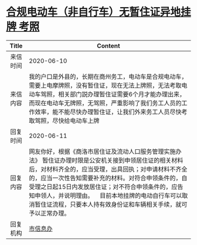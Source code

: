 # <a href="http://www.shangluo.gov.cn/zmhd/ldxxxx.jsp?urltype=leadermail.LeaderMailContentUrl&wbtreeid=1112&leadermailid=6013">合规电动车（非自行车）无暂住证异地挂牌 考照</a>
| Title |                                                                                                Content                                                                                                 |
|:-----:|--------------------------------------------------------------------------------------------------------------------------------------------------------------------------------------------------------|
| 来信时间  | 2020-06-10                                                                                                                                                                                             |
| 来信内容  | 我的户口是外县的，长期在商州务工，电动车是合规电动车，需要上电摩牌照，没有暂住证，现在无法上牌照，无法考取电动车驾照，相关部门説办理暂住证需要6个月才能办理出来，而现在电动车无牌照，无驾照，严重影响了我们务工人员的工作效率，能不能尽快办理暂住证，让我们外来务工人员尽快考取驾照，尽快给电动车上牌                                                    |
| 回复时间  | 2020-06-11                                                                                                                                                                                             |
| 回复内容  | 网友你好，根据《商洛市居住证及流动人口服务管理实施办法》 暂住证办理时限是公安机关接到申领居住证的相关材料后，对材料齐全的，应当受理，出具回执；对申请材料不齐全的，应当一次性告知需要补充的材料。对符合申领条件的，自受理之日起15日内发放居住证；对不符合申领条件的，应告知申领人，并说明理由。    目前本地挂牌的电动自行车可以取消暂住证流程，只要本人持有效身份证和车辆相关手续，就可予以正常办理。 |
| 回复机构  | <a href="../../categories/agencies/市信息办.md">市信息办</a>                                                                                                                                                   |